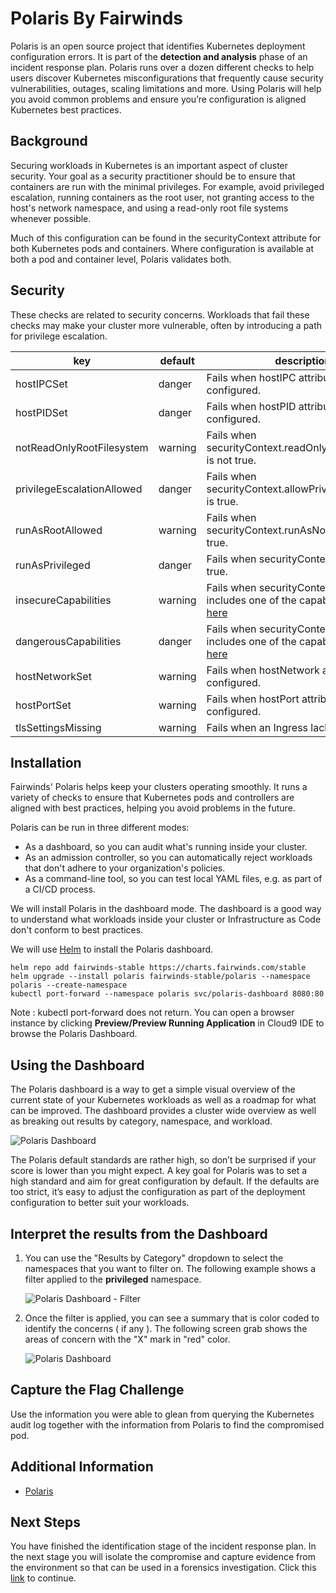 # Polaris By Fairwinds
Polaris is an open source project that identifies Kubernetes deployment configuration errors. It is part of the **detection and analysis** phase of an incident response plan. Polaris runs over a dozen different checks to help users discover Kubernetes misconfigurations that frequently cause security vulnerabilities, outages, scaling limitations and more. Using Polaris will help you avoid common problems and ensure you’re configuration is aligned Kubernetes best practices.

## Background
Securing workloads in Kubernetes is an important aspect of cluster security. Your goal as a security practitioner should be to ensure that containers are run with the minimal privileges. For example, avoid privileged escalation, running containers as the root user, not granting access to the host's network namespace, and using a read-only root file systems whenever possible.

Much of this configuration can be found in the securityContext attribute for both Kubernetes pods and containers. Where configuration is available at both a pod and container level, Polaris validates both.

## Security
These checks are related to security concerns. Workloads that fail these checks may make your cluster more vulnerable, often by introducing a path for privilege escalation.

|              key              | default |                     description                     |
|-------------------------------|---------|-----------------------------------------------------|
|          hostIPCSet           | danger  | Fails when hostIPC attribute is configured.         
|          hostPIDSet           | danger  | Fails when hostPID attribute is configured.         
|   notReadOnlyRootFilesystem   | warning | Fails when securityContext.readOnlyRootFilesystem is not true.
| privilegeEscalationAllowed    | danger  | Fails when securityContext.allowPrivilegeEscalation is true.
|      runAsRootAllowed         | warning | Fails when securityContext.runAsNonRoot is not true.
|      runAsPrivileged          | danger  | Fails when securityContext.privileged is true.
|    insecureCapabilities       | warning | Fails when securityContext.capabilities includes one of the capabilities listed [here]("https://github.com/FairwindsOps/polaris/blob/master/checks/insecureCapabilities.yaml")  |
|    dangerousCapabilities      | danger  | Fails when securityContext.capabilities includes one of the capabilities listed [here]("https://github.com/FairwindsOps/polaris/blob/master/checks/dangerousCapabilities.yaml") |
|     hostNetworkSet            | warning | Fails when hostNetwork attribute is configured.
|      hostPortSet              | warning | Fails when hostPort attribute is configured.
|    tlsSettingsMissing         | warning | Fails when an Ingress lacks TLS settings.

## Installation
Fairwinds' Polaris helps keep your clusters operating smoothly. It runs a variety of checks to ensure that Kubernetes pods and controllers are aligned with best practices, helping you avoid problems in the future.

Polaris can be run in three different modes:

* As a dashboard, so you can audit what's running inside your cluster.
* As an admission controller, so you can automatically reject workloads that don't adhere to your organization's policies.
* As a command-line tool, so you can test local YAML files, e.g. as part of a CI/CD process.

We will install Polaris in the dashboard mode. The dashboard is a good way to understand what workloads inside your cluster or Infrastructure as Code don't conform to best practices.

We will use [Helm](https://helm.sh/) to install the Polaris dashboard.

```
helm repo add fairwinds-stable https://charts.fairwinds.com/stable
helm upgrade --install polaris fairwinds-stable/polaris --namespace polaris --create-namespace
kubectl port-forward --namespace polaris svc/polaris-dashboard 8080:80
```

Note : kubectl port-forward does not return. You can open a browser instance by clicking **Preview/Preview Running Application** in Cloud9 IDE  to browse the Polaris Dashboard.

## Using the Dashboard
The Polaris dashboard is a way to get a simple visual overview of the current state of your Kubernetes workloads as well as a roadmap for what can be improved. The dashboard provides a cluster wide overview as well as breaking out results by category, namespace, and workload.

 ![Polaris Dashboard](./images/Polaris-dashboard-1.png)
 
The Polaris default standards are rather high, so don’t be surprised if your score is lower than you might expect. A key goal for Polaris was to set a high standard and aim for great configuration by default. If the defaults are too strict, it’s easy to adjust the configuration as part of the deployment configuration to better suit your workloads.

## Interpret the results from the Dashboard
1. You can use the "Results by Category" dropdown to select the namespaces that you want to filter on.  The following example shows a filter applied to the **privileged** namespace.

    ![Polaris Dashboard - Filter](./images/Polaris-dashboard-3.png)

2. Once the filter is applied, you can see a summary that is color coded to identify the concerns ( if any ). The following screen grab shows the areas of concern with the "X" mark in "red" color.

    ![Polaris Dashboard](./images/Polaris-dashboard-2.png)

## Capture the Flag Challenge
Use the information you were able to glean from querying the Kubernetes audit log together with the information from Polaris to find the compromised pod. 

## Additional Information
- [Polaris](https://polaris.docs.fairwinds.com/)

## Next Steps
You have finished the identification stage of the incident response plan. In the next stage you will isolate the compromise and capture evidence from the environment so that can be used in a forensics investigation. Click this [link](https://github.com/aws-samples/eks-security-compromised-cluster-remediation/tree/main/Containment/forensics) to continue. 
